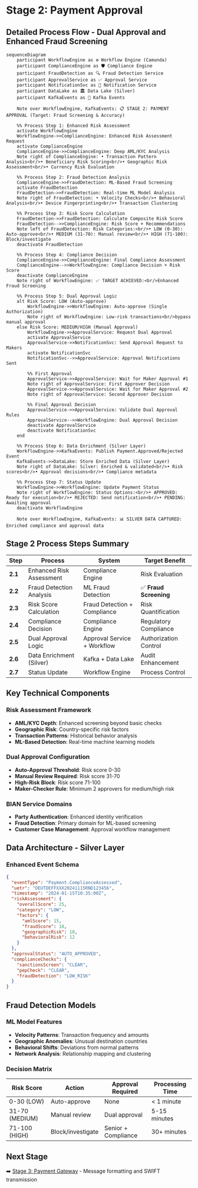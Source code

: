 # Stage 2: Payment Approval
## Detailed Process Flow - Dual Approval and Enhanced Fraud Screening

```mermaid
sequenceDiagram
    participant WorkflowEngine as ⚙️ Workflow Engine (Camunda)
    participant ComplianceEngine as 🛡️ Compliance Engine
    participant FraudDetection as 🔍 Fraud Detection Service
    participant ApprovalService as ✅ Approval Service
    participant NotificationSvc as 📧 Notification Service
    participant DataLake as 🏛️ Data Lake (Silver)
    participant KafkaEvents as 📨 Kafka Events

    Note over WorkflowEngine, KafkaEvents: 📋 STAGE 2: PAYMENT APPROVAL (Target: Fraud Screening & Accuracy)

    %% Process Step 1: Enhanced Risk Assessment
    activate WorkflowEngine
    WorkflowEngine->>ComplianceEngine: Enhanced Risk Assessment Request
    activate ComplianceEngine
    ComplianceEngine->>ComplianceEngine: Deep AML/KYC Analysis
    Note right of ComplianceEngine: • Transaction Pattern Analysis<br/>• Beneficiary Risk Scoring<br/>• Geographic Risk Assessment<br/>• Currency Risk Evaluation

    %% Process Step 2: Fraud Detection Analysis
    ComplianceEngine->>FraudDetection: ML-Based Fraud Screening
    activate FraudDetection
    FraudDetection->>FraudDetection: Real-time ML Model Analysis
    Note right of FraudDetection: • Velocity Checks<br/>• Behavioral Analysis<br/>• Device Fingerprinting<br/>• Transaction Clustering

    %% Process Step 3: Risk Score Calculation
    FraudDetection->>FraudDetection: Calculate Composite Risk Score
    FraudDetection-->>ComplianceEngine: Risk Score + Recommendations
    Note left of FraudDetection: Risk Categories:<br/>• LOW (0-30): Auto-approve<br/>• MEDIUM (31-70): Manual review<br/>• HIGH (71-100): Block/investigate
    deactivate FraudDetection

    %% Process Step 4: Compliance Decision
    ComplianceEngine->>ComplianceEngine: Final Compliance Assessment
    ComplianceEngine-->>WorkflowEngine: Compliance Decision + Risk Score
    deactivate ComplianceEngine
    Note right of WorkflowEngine: ✅ TARGET ACHIEVED:<br/>Enhanced Fraud Screening

    %% Process Step 5: Dual Approval Logic
    alt Risk Score: LOW (Auto-approve)
        WorkflowEngine->>WorkflowEngine: Auto-approve (Single Authorization)
        Note right of WorkflowEngine: Low-risk transactions<br/>bypass manual approval
    else Risk Score: MEDIUM/HIGH (Manual Approval)
        WorkflowEngine->>ApprovalService: Request Dual Approval
        activate ApprovalService
        ApprovalService->>NotificationSvc: Send Approval Request to Makers
        activate NotificationSvc
        NotificationSvc-->>ApprovalService: Approval Notifications Sent

        %% First Approval
        ApprovalService->>ApprovalService: Wait for Maker Approval #1
        Note right of ApprovalService: First Approver Decision
        ApprovalService->>ApprovalService: Wait for Maker Approval #2
        Note right of ApprovalService: Second Approver Decision

        %% Final Approval Decision
        ApprovalService->>ApprovalService: Validate Dual Approval Rules
        ApprovalService-->>WorkflowEngine: Dual Approval Decision
        deactivate ApprovalService
        deactivate NotificationSvc
    end

    %% Process Step 6: Data Enrichment (Silver Layer)
    WorkflowEngine->>KafkaEvents: Publish Payment.Approved/Rejected Event
    KafkaEvents->>DataLake: Store Enriched Data (Silver Layer)
    Note right of DataLake: Silver: Enriched & validated<br/>• Risk scores<br/>• Approval decisions<br/>• Compliance metadata

    %% Process Step 7: Status Update
    WorkflowEngine->>WorkflowEngine: Update Payment Status
    Note right of WorkflowEngine: Status Options:<br/>• APPROVED: Ready for execution<br/>• REJECTED: Send notification<br/>• PENDING: Awaiting approval
    deactivate WorkflowEngine

    Note over WorkflowEngine, KafkaEvents: 📊 SILVER DATA CAPTURED: Enriched compliance and approval data

```

## Stage 2 Process Steps Summary

| Step | Process | System | Target Benefit |
|------|---------|--------|----------------|
| **2.1** | Enhanced Risk Assessment | Compliance Engine | Risk Evaluation |
| **2.2** | Fraud Detection Analysis | ML Fraud Detection | ✅ **Fraud Screening** |
| **2.3** | Risk Score Calculation | Fraud Detection + Compliance | Risk Quantification |
| **2.4** | Compliance Decision | Compliance Engine | Regulatory Compliance |
| **2.5** | Dual Approval Logic | Approval Service + Workflow | Authorization Control |
| **2.6** | Data Enrichment (Silver) | Kafka + Data Lake | Audit Enhancement |
| **2.7** | Status Update | Workflow Engine | Process Control |

## Key Technical Components

### Risk Assessment Framework
- **AML/KYC Depth**: Enhanced screening beyond basic checks
- **Geographic Risk**: Country-specific risk factors
- **Transaction Patterns**: Historical behavior analysis
- **ML-Based Detection**: Real-time machine learning models

### Dual Approval Configuration
- **Auto-Approval Threshold**: Risk score 0-30
- **Manual Review Required**: Risk score 31-70
- **High-Risk Block**: Risk score 71-100
- **Maker-Checker Rule**: Minimum 2 approvers for medium/high risk

### BIAN Service Domains
- **Party Authentication**: Enhanced identity verification
- **Fraud Detection**: Primary domain for ML-based screening
- **Customer Case Management**: Approval workflow management

## Data Architecture - Silver Layer

### Enhanced Event Schema
```json
{
  "eventType": "Payment.ComplianceAssessed",
  "uetr": "DEUTDEFFXXX20241115RND123456",
  "timestamp": "2024-01-15T10:35:00Z",
  "riskAssessment": {
    "overallScore": 25,
    "category": "LOW",
    "factors": {
      "amlScore": 15,
      "fraudScore": 18,
      "geographicRisk": 10,
      "behavioralRisk": 12
    }
  },
  "approvalStatus": "AUTO_APPROVED",
  "complianceChecks": {
    "sanctionsScreen": "CLEAR",
    "pepCheck": "CLEAR",
    "fraudDetection": "LOW_RISK"
  }
}
```

## Fraud Detection Models

### ML Model Features
- **Velocity Patterns**: Transaction frequency and amounts
- **Geographic Anomalies**: Unusual destination countries
- **Behavioral Shifts**: Deviations from normal patterns
- **Network Analysis**: Relationship mapping and clustering

### Decision Matrix
| Risk Score | Action | Approval Required | Processing Time |
|------------|--------|-------------------|-----------------|
| 0-30 (LOW) | Auto-approve | None | < 1 minute |
| 31-70 (MEDIUM) | Manual review | Dual approval | 5-15 minutes |
| 71-100 (HIGH) | Block/investigate | Senior + Compliance | 30+ minutes |

## Next Stage
➡️ [Stage 3: Payment Gateway](stage3-payment-gateway.md) - Message formatting and SWIFT transmission